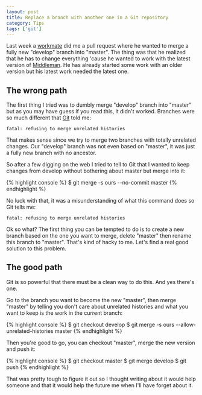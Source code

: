 ```yaml
---
layout: post
title: Replace a branch with another one in a Git repository
category: Tips
tags: ['git']
---
```


Last week a [workmate](https://twitter.com/akarzim) did me a pull
request where he wanted to merge a fully new "develop" branch into
"master". The thing was that he realized that he has to change
everything 'cause he wanted to work with the latest version
of [Middleman](https://middlemanapp.com). He has already started some
work with an older version but his latest work needed the latest one.

## The wrong path

The first thing I tried was to dumbly merge "develop" branch into
"master" but as you may have guess if you read this, it didn't
worked. Branches were so much different that [Git](https://git-scm.com)
told me:

```
fatal: refusing to merge unrelated histories
```

That makes sense since we try to merge two branches with totally
unrelated changes. Our "develop" branch was not even based on
"master", it was just a fully new branch with no ancestor.

So after a few digging on the web I tried to tell to Git that I wanted
to keep changes from develop without bothering about master but merge
into it:

{% highlight console %}
$ git merge -s ours --no-commit master
{% endhighlight %}

No luck with that, it was a misunderstanding of what this command does
so Git tells me:

```
fatal: refusing to merge unrelated histories
```

Ok so what? The first thing you can be tempted to do is to create a
new branch based on the one you want to merge, delete "master" then
rename this branch to "master". That's kind of hacky to me. Let's
find a real good solution to this problem.

## The good path

Git is so powerful that there must be a clean way to do this. And yes
there's one.

Go to the branch you want to become the new "master", then merge
"master" by telling you don't care about unrelated histories and what
you want to keep is the work in the current branch:

{% highlight console %}
$ git checkout develop
$ git merge -s ours --allow-unrelated-histories master
{% endhighlight %}

Then you're good to go, you can checkout "master", merge the new
version and push it:

{% highlight console %}
$ git checkout master
$ git merge develop
$ git push
{% endhighlight %}

That was pretty tough to figure it out so I thought writing about it
would help someone and that it would help the future me when I'll
have forget about it.
